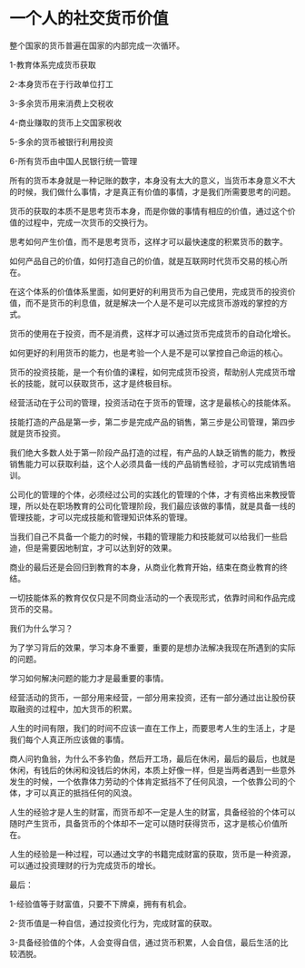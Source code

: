 # 一个人的社交货币价值

整个国家的货币普遍在国家的内部完成一次循环。

1-教育体系完成货币获取

2-本身货币在于行政单位打工

3-多余货币用来消费上交税收

4-商业赚取的货币上交国家税收

5-多余的货币被银行利用投资

6-所有货币由中国人民银行统一管理

所有的货币本身就是一种记账的数字，本身没有太大的意义，当货币本身意义不大的时候，我们做什么事情，才是真正有价值的事情，才是我们所需要思考的问题。

货币的获取的本质不是思考货币本身，而是你做的事情有相应的价值，通过这个价值的过程中，完成一次货币的交换行为。

思考如何产生价值，而不是思考货币，这样才可以最快速度的积累货币的数字。

如何产品自己的价值，如何打造自己的价值，就是互联网时代货币交易的核心所在。

在这个体系的价值体系里面，如何更好的利用货币为自己使用，完成货币的投资价值，而不是货币的利息值，就是解决一个人是不是可以完成货币游戏的掌控的方式。

货币的使用在于投资，而不是消费，这样才可以通过货币完成货币的自动化增长。

如何更好的利用货币的能力，也是考验一个人是不是可以掌控自己命运的核心。

货币的投资技能，是一个有价值的课程，如何完成货币投资，帮助别人完成货币增长的技能，就可以获取货币，这才是终极目标。

经营活动在于公司的管理，投资活动在于货币的管理，这才是最核心的技能体系。

技能打造的产品是第一步，第二步是完成产品的销售，第三步是公司管理，第四步就是货币投资。

我们绝大多数人处于第一阶段产品打造的过程，有产品的人缺乏销售的能力，教授销售能力可以获取利益，这个人必须具备一线的产品销售经验，才可以完成销售培训。

公司化的管理的个体，必须经过公司的实践化的管理的个体，才有资格出来教授管理，所以处在职场教育的公司化管理阶段，我们最应该做的事情，就是具备一线的管理技能，才可以完成技能和管理知识体系的管理。

当我们自己不具备一个能力的时候，书籍的管理能力和技能就可以给我们一些启迪，但是需要因地制宜，才可以达到好的效果。

商业的最后还是会回归到教育的本身，从商业化教育开始，结束在商业教育的终结。

一切技能体系的教育仅仅只是不同商业活动的一个表现形式，依靠时间和作品完成货币的交易。

我们为什么学习？

为了学习背后的效果，学习本身不重要，重要的是想办法解决我现在所遇到的实际的问题。

学习如何解决问题的能力才是最重要的事情。

经营活动的货币，一部分用来经营，一部分用来投资，还有一部分通过出让股份获取融资的过程中，加大货币的积累。

人生的时间有限，我们的时间不应该一直在工作上，而要思考人生的生活上，才是我们每个人真正所应该做的事情。

商人问钓鱼翁，为什么不多钓鱼，然后开工场，最后在休闲，最后的最后，也就是休闲，有钱后的休闲和没钱后的休闲，本质上好像一样，但是当两者遇到一些意外发生的时候，一个依靠体力劳动的个体肯定抵挡不了任何风浪，一个依靠公司的个体，才可以真正的抵挡任何的风浪。

人生的经验才是人生的财富，而货币却不一定是人生的财富，具备经验的个体可以随时产生货币，具备货币的个体却不一定可以随时获得货币，这才是核心价值所在。

人生的经验是一种过程，可以通过文字的书籍完成财富的获取，货币是一种资源，可以通过投资理财的行为完成货币的增长。

最后：

1-经验值等于财富值，只要不下牌桌，拥有有机会。

2-货币值是一种自信，通过投资化行为，完成财富的获取。

3-具备经验值的个体，人会变得自信，通过货币积累，人会自信，最后生活的比较洒脱。
